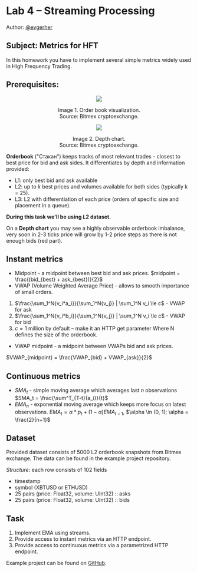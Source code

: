 # Lab 4 – Streaming Processing

Author: [@evgerher](https://t.me/evgerher)

## Subject: Metrics for HFT

In this homework you have to implement several simple metrics widely used in High Frequency Trading.

## Prerequisites:
<div style="text-align: center">
  <img src="https://i.imgur.com/vl5MnWO.png">
  <p>
    Image 1. Order book visualization.<br/>
    Source: Bitmex cryptoexchange.
  </p>
  <img src="https://i.imgur.com/zcDg3oZ.png">
  <p>
    Image 2. Depth chart.<br/>
    Source: Bitmex cryptoexchange.
  </p>
</div>

**Orderbook** ("Стакан") keeps tracks of most relevant trades - closest to best price for bid and ask sides. It differentiates by depth and information provided:

- L1: only best bid and ask available
- L2: up to $k$ best prices and volumes available for both sides (typically k = 25).
- L3: L2 with differentiation of each price (orders of specific size and placement in a queue).

**During this task we'll be using $L2$ dataset.**

On a **Depth chart** you may see a highly observable orderbook imbalance, very soon in 2-3 ticks price will grow by 1-2 price steps as there is not enough bids (red part).



## Instant metrics
- Midpoint - a midpoint between best bid and ask prices.
$midpoint = \frac{(bid_{best} + ask_{best})}{2}$
- VWAP (Volume Weighted Average Price) - allows to smooth importance of small  orders.
1. $\frac{\sum_1^N{v_i*a_i}}{\sum_1^N{v_j}} | \sum_1^N v_i \le c$ - VWAP for ask
2. $\frac{\sum_1^N{v_i*b_i}}{\sum_1^N{v_j}} | \sum_1^N v_i \le c$ - VWAP for bid 
3. $c = \text{1 million}$ by default – make it an HTTP get parameter
Where N defines the size of the orderbook.

- VWAP midpoint - a midpoint between VWAPs bid and ask prices.

$VWAP_{midpoint} = \frac{VWAP_{bid} + VWAP_{ask}}{2}$

## Continuous metrics
- $SMA_t$ - simple moving average which averages last $n$ observations
$SMA_t = \frac{\sum^T_{T-t}{a_i}}{t}$
- $EMA_n$ - exponential moving average which keeps more focus on latest observations.
$EMA_t = \alpha*p_t + (1-\alpha) EMA_{t-1}$, $\alpha \in (0, 1); \alpha = \frac{2}{n+1}$


## Dataset

Provided dataset consists of 5000 L2 orderbook snapshots from Bitmex exchange. The data can be found in the example project repository.

_Structure_: each row consists of 102 fields

- timestamp
- symbol (XBTUSD or ETHUSD)
- 25 pairs (price: Float32, volume: UInt32) :: asks
- 25 pairs (price: Float32, volume: UInt32) :: bids

## Task

1. Implement EMA using streams.
2. Provide access to instant metrics via an HTTP endpoint.
3. Provide access to continuous metrics via a parametrized HTTP endpoint.

Example project can be found on [GitHub](https://github.com/vilunov/scala-course-2020/tree/master/labs/lab4-example).